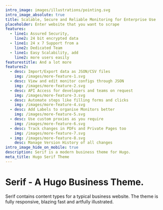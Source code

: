 ```yaml
---
intro_image: images/illustrations/pointing.svg
intro_image_absolute: true
title: Scalable, Secure and Reliable Monitoring for Enterprise Use
placeholder: Enter website that you want to scrape
features:
  - line1: Assured Security,
    line2: 24 bit encrypted data
  - line1: 24 x 7 Support from a
    line2: Dedicated Team
  - line1: Easy Scalability, add
    line2: more users easily
featurestitle: And a lot more
features2:
  - desc: Import/Export data as JSON/CSV files
    img: /images/more-feature-1.svg
  - desc: View and edit monitor configs through JSON
    img: /images/more-feature-2.svg
  - desc: API Access for developers and teams on request
    img: /images/more-feature-3.svg
  - desc: Automate steps like filling forms and clicks
    img: /images/more-feature-4.svg
  - desc: Add Labels to organise Monitors better
    img: /images/more-feature-5.svg
  - desc: Use custom proxies as you require
    img: /images/more-feature-6.svg
  - desc: Track changes in PDFs and Private Pages too
    img: /images/more-feature-7.svg
  - img: /images/more-feature-8.svg
    desc: Manage Version History of all changes
intro_image_hide_on_mobile: true
description: Serif is a modern business theme for Hugo.
meta_title: Hugo Serif Theme
---
```


# Serif - A Hugo Business Theme.

Serif contains content types for a typical business website. The theme is fully responsive, blazing fast and artfully illustrated.
